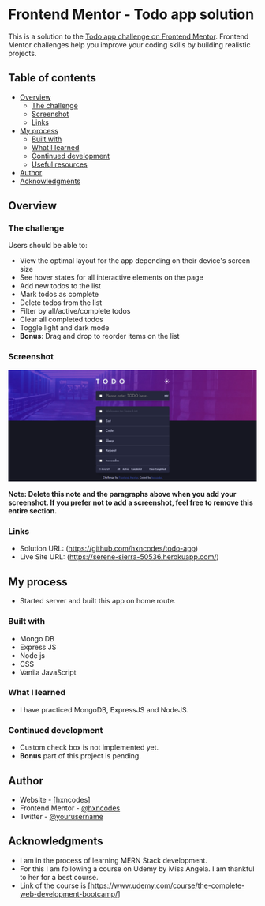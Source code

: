 # Frontend Mentor - Todo app solution

This is a solution to the [Todo app challenge on Frontend Mentor](https://www.frontendmentor.io/challenges/todo-app-Su1_KokOW). Frontend Mentor challenges help you improve your coding skills by building realistic projects.

## Table of contents

- [Overview](#overview)
  - [The challenge](#the-challenge)
  - [Screenshot](#screenshot)
  - [Links](#links)
- [My process](#my-process)
  - [Built with](#built-with)
  - [What I learned](#what-i-learned)
  - [Continued development](#continued-development)
  - [Useful resources](#useful-resources)
- [Author](#author)
- [Acknowledgments](#acknowledgments)


## Overview

### The challenge

Users should be able to:

- View the optimal layout for the app depending on their device's screen size
- See hover states for all interactive elements on the page
- Add new todos to the list
- Mark todos as complete
- Delete todos from the list
- Filter by all/active/complete todos
- Clear all completed todos
- Toggle light and dark mode
- **Bonus**: Drag and drop to reorder items on the list

### Screenshot

![](screenshot.png)

**Note: Delete this note and the paragraphs above when you add your screenshot. If you prefer not to add a screenshot, feel free to remove this entire section.**

### Links

- Solution URL: (https://github.com/hxncodes/todo-app)
- Live Site URL: (https://serene-sierra-50536.herokuapp.com/)

## My process

- Started server and built this app on home route.

### Built with

- Mongo DB
- Express JS
- Node js
- CSS
- Vanila JavaScript

### What I learned

- I have practiced MongoDB, ExpressJS and NodeJS.

### Continued development

- Custom check box is not implemented yet.
- **Bonus** part of this project is pending.

## Author

- Website - [hxncodes]
- Frontend Mentor - [@hxncodes](https://www.frontendmentor.io/profile/hxncodes)
- Twitter - [@yourusername](https://www.twitter.com/hxncodes)

## Acknowledgments

- I am in the process of learning MERN Stack development.
- For this I am following a course on Udemy by Miss Angela. I am thankful to her for a best course.
- Link of the course is [https://www.udemy.com/course/the-complete-web-development-bootcamp/]
